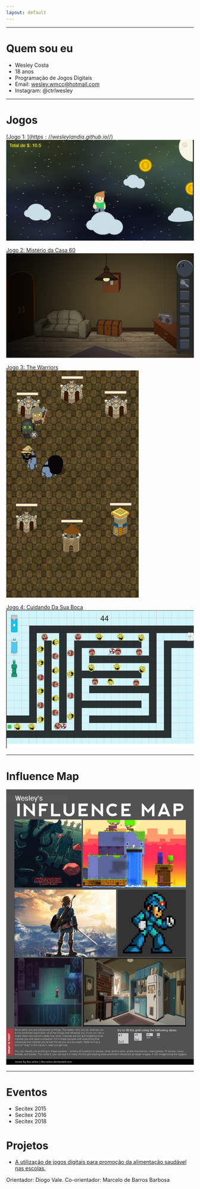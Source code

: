 ```yaml
---
layout: default
---
```


* * *
# Quem sou eu  
- Wesley Costa
- 18 anos
- Programação de Jogos Digitais  
- Email: wesley.wmcc@hotmail.com
- Instagram: @ctrlwesley

* * *

# Jogos
[Jogo 1: $](https://wesleylandia.github.io/$/) 
![JOGO1](https://github.com/wesleylandia/wesleylandia.github.io/blob/master/fotos/JOGO1.PNG)  

[Jogo 2: Mistério da Casa 60](https://wesleylandia.github.io/Oficina2/)  
![CASA](https://github.com/wesleylandia/wesleylandia.github.io/blob/master/fotos/CASA.PNG)  

[Jogo 3: The Warriors](https://leonardofelipe.github.io/WarriorsWar/)  
![CLASH](https://github.com/wesleylandia/wesleylandia.github.io/blob/master/fotos/CLASH.PNG)  

[Jogo 4: Cuidando Da Sua Boca](https://wesleylandia.github.io/CuidedasuaBoca/)  
![BOCA](https://github.com/wesleylandia/wesleylandia.github.io/blob/master/fotos/BOCA.PNG)  

* * *

# Influence Map
![influence_map_meme_by_fox_orian](https://github.com/wesleylandia/wesleylandia.github.io/blob/master/fotos/influence_map_meme_by_fox_orian.jpg)  

* * *  

# Eventos  

- Secitex 2015
- Secitex 2016
- Secitex 2018

# Projetos

- [A utilização de jogos digitais para promoção da alimentação saudável nas escolas.](wesleylandia.github.io/umdiacomcarlinha) 

Orientador: Diogo Vale. Co-orientador: Marcelo de Barros Barbosa
